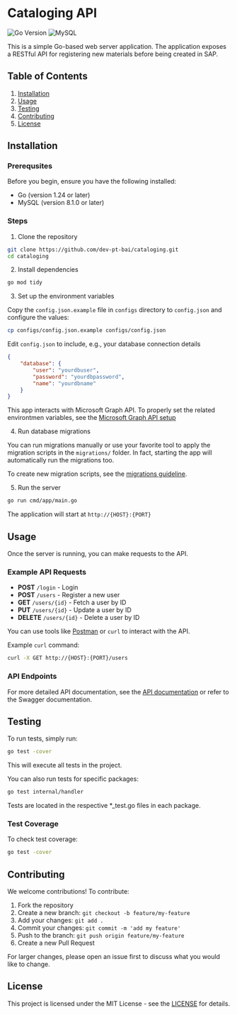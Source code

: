 # Cataloging API

![Go Version](https://img.shields.io/badge/go-1.24-blue)
![MySQL](https://img.shields.io/badge/mysql-4479A1?style=flat&logo=mysql&logoColor=white)

This is a simple Go-based web server application. The application exposes a RESTful API for registering new materials before being created in SAP.

## Table of Contents
1. [Installation](#installation)
2. [Usage](#usage)
3. [Testing](#testing)
4. [Contributing](#contributing)
5. [License](#License)

## Installation

### Prerequsites

Before you begin, ensure you have the following installed:

- Go (version 1.24 or later)
- MySQL (version 8.1.0 or later)

### Steps

1. Clone the repository

```bash
git clone https://github.com/dev-pt-bai/cataloging.git
cd cataloging
```

2. Install dependencies

```bash
go mod tidy
```

3. Set up the environment variables

Copy the `config.json.example` file in `configs` directory to `config.json` and configure the values:

```bash
cp configs/config.json.example configs/config.json
```

Edit `config.json` to include, e.g., your database connection details

```json
{
    "database": {
        "user": "yourdbuser",
        "password": "yourdbpassword",
        "name": "yourdbname"
    }
}
```

This app interacts with Microsoft Graph API. To properly set the related environtmen variables, see the [Microsoft Graph API setup](docs/MSGRAPHAPI.md)

4. Run database migrations

You can run migrations manually or use your favorite tool to apply the migration scripts in the `migrations/` folder. In fact, starting the app will automatically run the migrations too.

To create new migration scripts, see the [migrations guideline](docs/MIGRATIONS.md).

5. Run the server

```bash
go run cmd/app/main.go
```

The application will start at `http://{HOST}:{PORT}`

## Usage

Once the server is running, you can make requests to the API.

### Example API Requests

- **POST** `/login` - Login
- **POST** `/users` - Register a new user
- **GET** `/users/{id}` - Fetch a user by ID
- **PUT** `/users/{id}` - Update a user by ID
- **DELETE** `/users/{id}` - Delete a user by ID

You can use tools like [Postman](https://www.postman.com/) or `curl` to interact with the API.

Example `curl` command:
```bash
curl -X GET http://{HOST}:{PORT}/users
```

### API Endpoints

For more detailed API documentation, see the [API documentation](docs/API.md) or refer to the Swagger documentation.

## Testing

To run tests, simply run:
```bash
go test -cover
```

This will execute all tests in the project.

You can also run tests for specific packages:
```bash
go test internal/handler
```

Tests are located in the respective *_test.go files in each package.

### Test Coverage

To check test coverage:
```bash
go test -cover
```

## Contributing

We welcome contributions! To contribute:

1. Fork the repository
2. Create a new branch: `git checkout -b feature/my-feature`
3. Add your changes: `git add .`
4. Commit your changes: `git commit -m 'add my feature'`
5. Push to the branch: `git push origin feature/my-feature`
6. Create a new Pull Request

For larger changes, please open an issue first to discuss what you would like to change.

## License

This project is licensed under the MIT License - see the [LICENSE](LICENSE) for details.